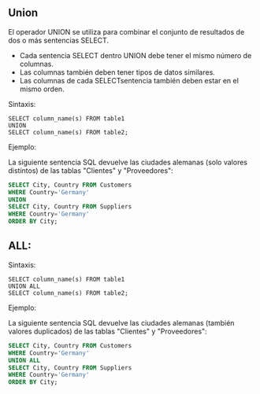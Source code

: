## Union

El operador UNION se utiliza para combinar el conjunto de resultados de dos o más sentencias SELECT.

- Cada sentencia SELECT dentro UNION debe tener el mismo número de columnas.
- Las columnas también deben tener tipos de datos similares.
- Las columnas de cada SELECTsentencia también deben estar en el mismo orden.
  
Sintaxis:

```ssh
SELECT column_name(s) FROM table1
UNION
SELECT column_name(s) FROM table2;
```

Ejemplo:

La siguiente sentencia SQL devuelve las ciudades alemanas (solo valores distintos) de las tablas "Clientes" y "Proveedores":

```sql
SELECT City, Country FROM Customers
WHERE Country='Germany'
UNION
SELECT City, Country FROM Suppliers
WHERE Country='Germany'
ORDER BY City;
```

## ALL:

Sintaxis:

```ssh
SELECT column_name(s) FROM table1
UNION ALL
SELECT column_name(s) FROM table2;
```

Ejemplo:

La siguiente sentencia SQL devuelve las ciudades alemanas (también valores duplicados) de las tablas "Clientes" y "Proveedores":

```sql
SELECT City, Country FROM Customers
WHERE Country='Germany'
UNION ALL
SELECT City, Country FROM Suppliers
WHERE Country='Germany'
ORDER BY City;
```